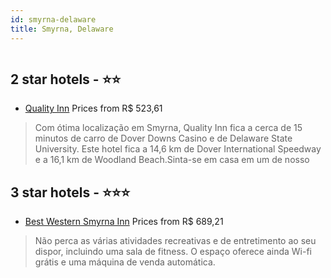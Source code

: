 ```yaml
---
id: smyrna-delaware
title: Smyrna, Delaware
---
```


<center><img src="https://i.travelapi.com/hotels/2000000/1790000/1781300/1781239/6da0de1a_z.jpg" alt="" /></center>


##  2 star hotels - ⭐️⭐️

-    [Quality Inn](https://www.hurb.com/br/aud/https://www.hurb.com/br/hotels/smyrna/quality-inn-HT-XZJ9?cmp=18055) Prices from R$ 523,61
   > Com ótima localização em Smyrna, Quality Inn fica a cerca de 15 minutos de carro de Dover Downs Casino e de Delaware State University.  Este hotel fica a 14,6 km de Dover International Speedway e a 16,1 km de Woodland Beach.Sinta-se em casa em um de nosso

##  3 star hotels - ⭐️⭐️⭐️

-    [Best Western Smyrna Inn](https://www.hurb.com/br/aud/https://www.hurb.com/br/hotels/smyrna/best-western-smyrna-inn-HT-X5V4?cmp=18055) Prices from R$ 689,21
   > Não perca as várias atividades recreativas e de entretimento ao seu dispor, incluindo uma sala de fitness. O espaço oferece ainda Wi-fi grátis e uma máquina de venda automática.
